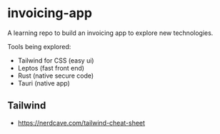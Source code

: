 # invoicing-app
A learning repo to build an invoicing app to explore new technologies.

Tools being explored:
- Tailwind for CSS (easy ui)
- Leptos (fast front end)
- Rust (native secure code)
- Tauri (native app)

## Tailwind
- https://nerdcave.com/tailwind-cheat-sheet